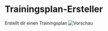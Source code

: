# Trainingsplan-Ersteller
Erstellt dir einen Trainingsplan
![Vorschau](https://imgur.com/bHu9ruo.jpg)
